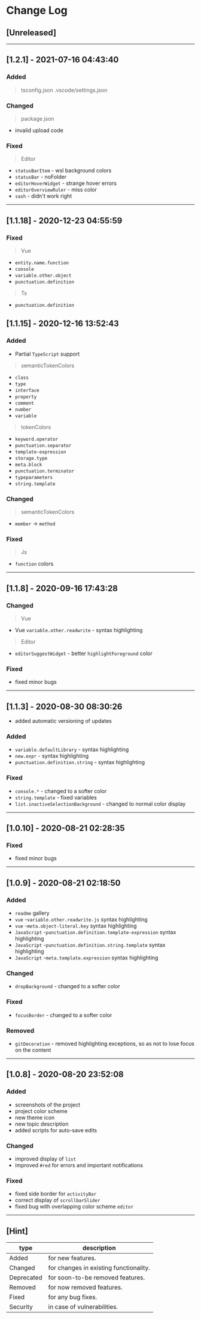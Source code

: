 # Change Log

## [Unreleased]

---

## [1.2.1] - 2021-07-16 04:43:40

### Added

> tsconfig.json
> .vscode/settings.json

### Changed

> package.json

- invalid upload code

### Fixed

> Editor

- `statusBarItem` - wsl background colors
- `statusBar` - noFolder
- `editorHoverWidget` - strange hover errors
- `editorOverviewRuler` - miss color
- `sash` - didn't work right

---

## [1.1.18] - 2020-12-23 04:55:59

### Fixed

> Vue

- `entity.name.function`
- `console`
- `variable.other.object`
- `punctuation.definition`

> Ts

- `punctuation.definition`

## [1.1.15] - 2020-12-16 13:52:43

### Added

- Partial `TypeScript` support

> semanticTokenColors

- `class`
- `type`
- `interface`
- `property`
- `comment`
- `number`
- `variable`

> tokenColors

- `keyword.operator`
- `punctuation.separator`
- `template-expression`
- `storage.type`
- `meta.block`
- `punctuation.terminator`
- `typeparameters`
- `string.template`

### Changed

> semanticTokenColors

- `member` -> `method`

### Fixed

> Js

- `function` colors

---

## [1.1.8] - 2020-09-16 17:43:28

### Changed

> Vue

- Vue `variable.other.readwrite` - syntax highlighting

> Editor

- `editorSuggestWidget` - better `highlightForeground` color

### Fixed

- fixed minor bugs

---

## [1.1.3] - 2020-08-30 08:30:26

- added automatic versioning of updates

### Added

- `variable.defaultLibrary` - syntax highlighting
- `new.expr` - syntax highlighting
- `punctuation.definition.string` - syntax highlighting

### Fixed

- `console.*` - changed to a softer color
- `string.template` - fixed variables
- `list.inactiveSelectionBackground` - changed to normal color display

---

## [1.0.10] - 2020-08-21 02:28:35

### Fixed

- fixed minor bugs

---

## [1.0.9] - 2020-08-21 02:18:50

### Added

- `readme` gallery
- `vue` -`variable.other.readwrite.js` syntax highlighting
- `vue` -`meta.object-literal.key` syntax highlighting
- `JavaScript` -`punctuation.definition.template-expression` syntax highlighting
- `JavaScript` -`punctuation.definition.string.template` syntax highlighting
- `JavaScript` -`meta.template.expression` syntax highlighting

### Changed

- `dropBackground` - changed to a softer color

### Fixed

- `focusBorder` - changed to a softer color

### Removed

- `gitDecoration` - removed highlighting exceptions, so as not to lose focus on the content

---

## [1.0.8] - 2020-08-20 23:52:08

### Added

- screenshots of the project
- project color scheme
- new theme icon
- new topic description
- added scripts for auto-save edits

### Changed

- improved display of `list`
- improved `#red` for errors and important notifications

### Fixed

- fixed side border for `activityBar`
- correct display of `scrollbarSlider`
- fixed bug with overlapping color scheme `editor`

---

## [Hint]

| type       | description                            |
| ---------- | -------------------------------------- |
| Added      | for new features.                      |
| Changed    | for changes in existing functionality. |
| Deprecated | for soon-to-be removed features.       |
| Removed    | for now removed features.              |
| Fixed      | for any bug fixes.                     |
| Security   | in case of vulnerabilities.            |
